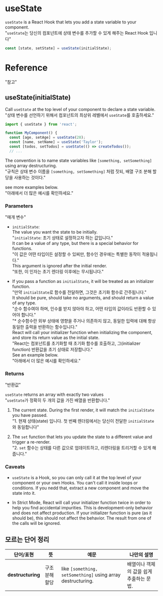 # useState

`useState` is a React Hook that lets you add a state variable to your component. <br/>
"`useState`는 당신의 컴포넌트에 상태 변수를 추가할 수 있게 해주는 React Hook 입니다"

```javascript
const [state, setState] = useState(initialState);
```

# Reference

"참고"

## useState(initialState)

Call `useState` at the top level of your component to declare a state variable. <br/>
"상태 변수를 선언하기 위해서 컴포넌트의 최상위 레벨에서 `useState`를 호출하세요."

```javascript
import { useState } from 'react';

function MyComponent() {
  const [age, setAge] = useState(28);
  const [name, setName] = useState('Taylor');
  const [todos, setTodos] = useState(() => createTodos());
  // ...
```

The convention is to name state variables like `[something, setSomething]` using array destructuring. <br/>
"규칙은 상태 변수 이름을 `[something, setSomething]` 처럼 짓되, 배열 구조 분해 할당을 사용하는 것이다."

see more examples below. <br/>
"아래에서 더 많은 예시를 확인하세요."

### Parameters

"매개 변수"

- `initialState`: <br/>
  The value you want the state to be initially. <br/>
  "`initialState`: 초기 상태로 설정하고자 하는 값입니다." <br/>
  It can be a value of any type, but there is a special behavior for functions. <br/>
  "이 값은 어떤 타입이든 설정할 수 있찌만, 함수인 경우에는 특별한 동작이 적용됩니다." <br/>
  This argument is ignored after the initial render. <br/>
  "또한, 이 인자는 초기 렌더링 이후에는 무시됩니다."

- If you pass a function as `initialState`, it will be treated as an initializer function. <br/>
  "만약 `initialState`로 함수를 전달하면, 그것은 초기화 함수로 간주됩니다." <br/>
  It should be pure, should take no arguments, and should return a value of any type. <br/>
  "순수 함수여야 하며, 인수를 받지 않아야 하고, 어떤 타입의 값이라도 반환할 수 있어야 합니다." <br/>
  "\* 순수함수란 외부 상태에 영향을 주거나 의존하지 않고, 동일한 입력에 대해 항상 동일한 출력을 반환하는 함수입니다." <br/>
  React will call your initializer function when initializing the component, and store its return value as the initial state. <br/>
  "React는 컴포넌트를 초기화할 때 초기화 함수를 호출하고, 그(initializer function) 반환값을 초기 상태로 저장합니다." <br/>
  See an example below. <br/>
  "아래에서 더 많은 예시를 확인하세요."

### Returns

"반환값"

`useState` returns an array with exactly two values <br/>
"`useState`가 정확히 두 개의 값을 가진 배열을 반환합니다."

1. The current state. During the first render, it will match the `initialState` you have passed. <br/>
   "1. 현재 상태(state) 입니다. 첫 번째 렌더링에서는 당신이 전달한 `initialState`와 동일합니다"

2. The `set` function that lets you update the state to a different value and trigger a re-render. <br/>
   "2. `set` 함수는 상태를 다른 값으로 업데이트하고, 리렌더링을 트리거할 수 있게 해줍니다."

### Caveats

- `useState` is a Hook, so you can only call it at the top level of your component or your own Hooks.
  You can't call it inside loops or conditions.
  If you nedd that, extract a new component and move the state into it.

- In Strict Mode, React will call your initializer function twice in order to help you find accidental impurities.
  This is development-only behavior and does not affect production.
  If your initializer function is pure (as it should be), this should not affect the behavior.
  The result from one of the calls will be ignored.

## 모르는 단어 정리

| **단어/표현**     | **뜻**         | **예문**                                                    | **나만의 설명**                          |
| ----------------- | -------------- | ----------------------------------------------------------- | ---------------------------------------- |
| **destructuring** | 구조 분해 할당 | like `[something, setSomething]` using array destructuring. | 배열이나 객체의 값을 쉽게 추출하는 문법. |
